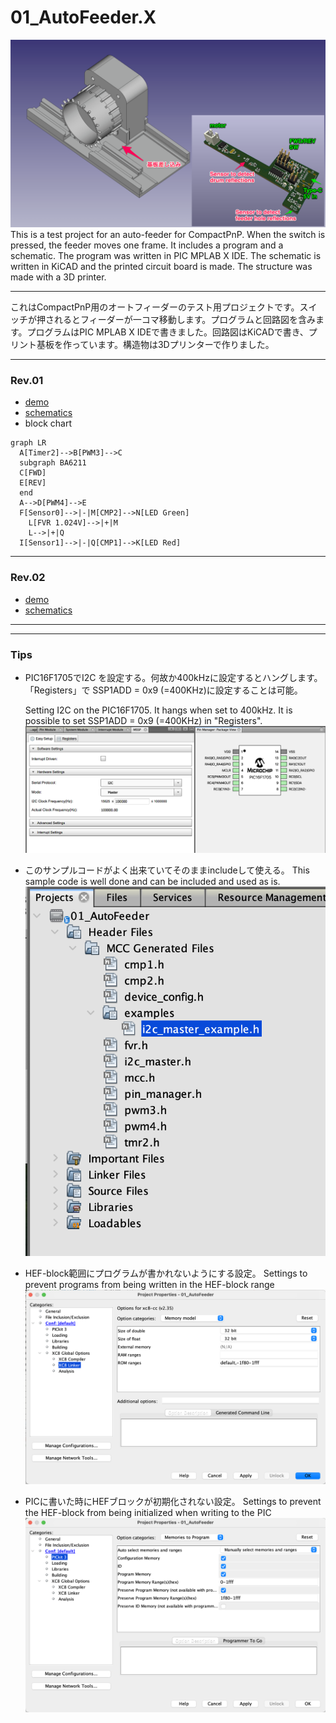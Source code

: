 
# 01_AutoFeeder.X
![image](image/overview.png)
This is a test project for an auto-feeder for CompactPnP. When the switch is pressed, the feeder moves one frame. It includes a program and a schematic. The program was written in PIC MPLAB X IDE. The schematic is written in KiCAD and the printed circuit board is made. The structure was made with a 3D printer.

---
これはCompactPnP用のオートフィーダーのテスト用プロジェクトです。スイッチが押されるとフィーダーが一コマ移動します。プログラムと回路図を含みます。プログラムはPIC MPLAB X IDEで書きました。回路図はKiCADで書き、プリント基板を作っています。構造物は3Dプリンターで作りました。

---
### Rev.01
* [demo](image/ezgif.com-video-to-gif-converted.gif)
* [schematics](schematics/AutoFeeder_Drum-type_new/20231123_R1/AutoFeeder_Drum-type.pdf) 
* block chart
```mermaid
graph LR
  A[Timer2]-->B[PWM3]-->C
  subgraph BA6211
  C[FWD]
  E[REV]
  end
  A-->D[PWM4]-->E
  F[Sensor0]-->|-|M[CMP2]-->N[LED Green]
    L[FVR 1.024V]-->|+|M
    L-->|+|Q
  I[Sensor1]-->|-|Q[CMP1]-->K[LED Red]
```
---
### Rev.02
* [demo](image/20240212_AutoFeederTest-ezgif.com-video-to-gif-converter.gif)
* [schematics](schematics/AutoFeeder_Drum-type_new/20240107_Rev02/AutoFeeder_Drum-type.pdf) 
---
---
### Tips

* PIC16F1705でI2C を設定する。何故か400kHzに設定するとハングします。「Registers」で SSP1ADD = 0x9 (=400KHz)に設定することは可能。
  
  Setting I2C on the PIC16F1705. It hangs when set to 400kHz. It is possible to set SSP1ADD = 0x9 (=400KHz) in "Registers".
  ![image](image/01_I2C_setting.png)

* このサンプルコードがよく出来ていてそのままincludeして使える。
  This sample code is well done and can be included and used as is.
  ![image](image/02_I2C_setting.png)

* HEF-block範囲にプログラムが書かれないようにする設定。
  Settings to prevent programs from being written in the HEF-block range
  ![image](image/03_HFE-block-tips.png)

* PICに書いた時にHEFブロックが初期化されない設定。
  Settings to prevent the HEF-block from being initialized when writing to the PIC
  ![image](image/04_HFE-block-tips.png)

